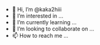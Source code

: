 - 👋 Hi, I’m @kaka2hiii
- 👀 I’m interested in ...
- 🌱 I’m currently learning ...
- 💞️ I’m looking to collaborate on ...
- 📫 How to reach me ...

<!---
kaka2hiii/kaka2hiii is a ✨ special ✨ repository because its `README.md` (this file) appears on your GitHub profile.
You can click the Preview link to take a look at your changes.
--->
